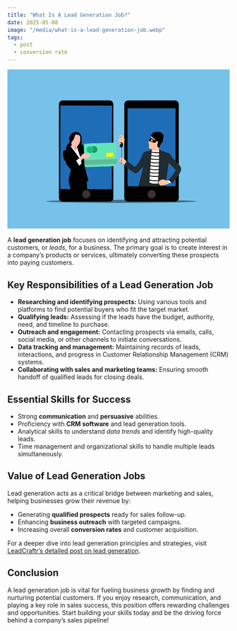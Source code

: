 ```yaml
---
title: "What Is A Lead Generation Job?"
date: 2025-05-08
image: "/media/what-is-a-lead-generation-job.webp"
tags:
  - post
  - conversion rate
---
```


![What Is A Lead Generation Job?](/media/what-is-a-lead-generation-job.webp)

A **lead generation job** focuses on identifying and attracting potential customers, or *leads*, for a business. The primary goal is to create interest in a company’s products or services, ultimately converting these prospects into paying customers.

## Key Responsibilities of a Lead Generation Job

- **Researching and identifying prospects:** Using various tools and platforms to find potential buyers who fit the target market.
- **Qualifying leads:** Assessing if the leads have the budget, authority, need, and timeline to purchase.
- **Outreach and engagement:** Contacting prospects via emails, calls, social media, or other channels to initiate conversations.
- **Data tracking and management:** Maintaining records of leads, interactions, and progress in Customer Relationship Management (CRM) systems.
- **Collaborating with sales and marketing teams:** Ensuring smooth handoff of qualified leads for closing deals.

## Essential Skills for Success

- Strong **communication** and **persuasive** abilities.
- Proficiency with **CRM software** and lead generation tools.
- Analytical skills to understand *data trends* and identify high-quality leads.
- Time management and organizational skills to handle multiple leads simultaneously.

## Value of Lead Generation Jobs

Lead generation acts as a critical bridge between marketing and sales, helping businesses grow their revenue by:

- Generating **qualified prospects** ready for sales follow-up.
- Enhancing **business outreach** with targeted campaigns.
- Increasing overall **conversion rates** and customer acquisition.

For a deeper dive into lead generation principles and strategies, visit [LeadCraftr’s detailed post on lead generation](https://leadcraftr.com/posts/lead-generation/).

## Conclusion

A lead generation job is vital for fueling business growth by finding and nurturing potential customers. If you enjoy research, communication, and playing a key role in sales success, this position offers rewarding challenges and opportunities. Start building your skills today and be the driving force behind a company’s sales pipeline!
